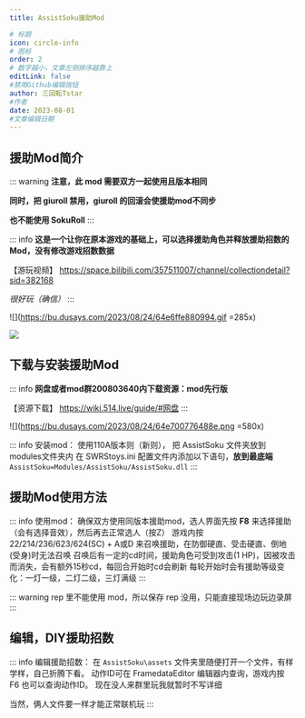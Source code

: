 ```yaml
---
title: AssistSoku援助Mod

# 标题
icon: circle-info
# 图标
order: 2
# 数字越小，文章左侧排序越靠上
editLink: false
#禁用Github编辑按钮
author: 三回転Tstar
#作者
date: 2023-08-01
#文章编辑日期
---
```


## 援助Mod简介
::: warning
**注意，此 mod 需要双方一起使用且版本相同**

**同时，把 giuroll 禁用，giuroll 的回滚会使援助mod不同步**

**也不能使用 SokuRoll**
:::

::: info
**这是一个让你在原本游戏的基础上，可以选择援助角色并释放援助招数的Mod，没有修改游戏招数数据**

【游玩视频】  https://space.bilibili.com/357511007/channel/collectiondetail?sid=382168

*很好玩（确信）*
:::

![](https://bu.dusays.com/2023/08/24/64e6ffe880994.gif =285x)

![](https://bu.dusays.com/2023/08/24/64e6fffd49511.gif)


## 下载与安装援助Mod

::: info
**网盘或者mod群200803640内下载资源：mod先行版**

【资源下载】  https://wiki.514.live/guide/#网盘
:::

![](https://bu.dusays.com/2023/08/24/64e700776488e.png =580x)

::: info 安装mod：
使用110A版本则（新则），
把 AssistSoku 文件夹放到modules文件夹内
在 SWRStoys.ini 配置文件内添加以下语句，**放到最底端**
`AssistSoku=Modules/AssistSoku/AssistSoku.dll`
:::

## 援助Mod使用方法
::: info 使用mod：
确保双方使用同版本援助mod，选人界面先按 **F8** 来选择援助（会有选择音效），然后再去正常选人（按Z）
游戏内按 22/214/236/623/624(SC) + A或D 来召唤援助，在防御硬直、受击硬直、倒地(受身)时无法召唤
召唤后有一定的cd时间，援助角色可受到攻击(1 HP)，因被攻击而消失，会有额外15秒cd，每回合开始时cd会刷新
每轮开始时会有援助等级变化：一灯一级，二灯二级，三灯满级
:::

::: warning
rep 里不能使用 mod，所以保存 rep 没用，只能直接现场边玩边录屏
:::

## 编辑，DIY援助招数
::: info 编辑援助招数：
在 `AssistSoku\assets` 文件夹里随便打开一个文件，有样学样，自己折腾下看。
动作ID可在 FramedataEditor 编辑器内查询，游戏内按 F6 也可以查询动作ID。
现在没人来群里玩我就暂时不写详细

当然，俩人文件要一样才能正常联机玩
:::

